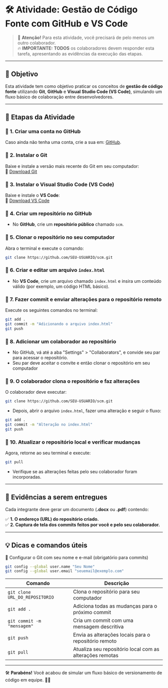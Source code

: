 # 🛠️ **Atividade: Gestão de Código Fonte com GitHub e VS Code**  

> 📌 **Atenção!** Para esta atividade, você precisará de pelo menos um outro colaborador.  
> 🔥 **IMPORTANTE:** **TODOS** os colaboradores devem responder esta tarefa, apresentando as evidências da execução das etapas.

---

## 🎯 **Objetivo**  
Esta atividade tem como objetivo praticar os conceitos de **gestão de código fonte** utilizando **Git**, **GitHub** e **Visual Studio Code (VS Code)**, simulando um fluxo básico de colaboração entre desenvolvedores.

---

## 📌 **Etapas da Atividade**  

### 🔹 **1. Criar uma conta no GitHub**  
Caso ainda não tenha uma conta, crie a sua em: [GitHub](https://github.com/).

### 🔹 **2. Instalar o Git**  
Baixe e instale a versão mais recente do Git em seu computador:  
🔗 [Download Git](https://git-scm.com/)

### 🔹 **3. Instalar o Visual Studio Code (VS Code)**  
Baixe e instale o **VS Code**:  
🔗 [Download VS Code](https://code.visualstudio.com/)

### 🔹 **4. Criar um repositório no GitHub**  
- No **GitHub**, crie um **repositório público** chamado `scm`.

### 🔹 **5. Clonar o repositório no seu computador**  
Abra o terminal e execute o comando:  

```sh
git clone https://github.com/SEU-USUARIO/scm.git
```

### 🔹 **6. Criar e editar um arquivo `index.html`**  
- No **VS Code**, crie um arquivo chamado `index.html` e insira um conteúdo válido (por exemplo, um código HTML básico).

### 🔹 **7. Fazer commit e enviar alterações para o repositório remoto**  
Execute os seguintes comandos no terminal:

```sh
git add .
git commit -m "Adicionando o arquivo index.html"
git push
```

### 🔹 **8. Adicionar um colaborador ao repositório**  
- No GitHub, vá até a aba "Settings" > "Collaborators", e convide seu par para acessar o repositório.
- Seu par deve aceitar o convite e então clonar o repositório em seu computador

### 🔹 **9. O colaborador clona o repositório e faz alterações**  
O colaborador deve executar:

```sh
git clone https://github.com/SEU-USUARIO/scm.git
```

- Depois, abrir o arquivo `index.html`, fazer uma alteração e seguir o fluxo:

```sh
git add .
git commit -m "Alteração no index.html"
git push
```

### 🔹 **10. Atualizar o repositório local e verificar mudanças**  
Agora, retorne ao seu terminal e execute:

```sh
git pull
```

- Verifique se as alterações feitas pelo seu colaborador foram incorporadas.

---

## 📄 **Evidências a serem entregues**  
Cada integrante deve gerar um documento (**.docx** ou **.pdf**) contendo:  

✅ **1. O endereço (URL) do repositório criado.**  
✅ **2. Captura de tela dos commits feitos por você e pelo seu colaborador.**

---

## 💡 **Dicas e comandos úteis**  

🔹 Configurar o Git com seu nome e e-mail (obrigatório para commits)

```sh
git config --global user.name "Seu Nome"
git config --global user.email "seuemail@exemplo.com"
```

| Comando | Descrição |
|---------|------------|
| `git clone URL_DO_REPOSITORIO` | Clona o repositório para seu computador |
| `git add .` | Adiciona todas as mudanças para o próximo commit |
| `git commit -m "mensagem"` | Cria um commit com uma mensagem descritiva |
| `git push` | Envia as alterações locais para o repositório remoto |
| `git pull` | Atualiza seu repositório local com as alterações remotas |

---

🛠️ **Parabéns!** Você acabou de simular um fluxo básico de versionamento de código em equipe. 🎉🚀
